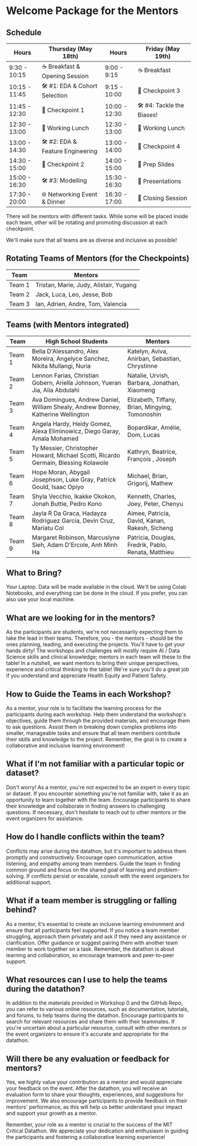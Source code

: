 # Welcome Package for the Mentors

## Schedule

| **Hours** | **Thursday (May 18th)** | **Hours** | **Friday (May 19th)** |
|-------|------------------|-------|----------------|
| 9:30 - 10:15  | ☕ Breakfast & Opening Session |  9:00 - 9:15 | ☕ Breakfast |
| 10:15 - 11:45 | 🛠️ #1: EDA & Cohort Selection | 9:15 - 10:00 | 🚩 Checkpoint 3 |
| 11:45 - 12:30 | 🚩 Checkpoint 1  | 10:00 - 12:30 | 🛠️ #4: Tackle the Biases! |
| 12:30 - 13:00 | 🍔 Working Lunch | 12:30 - 13:00 | 🍕 Working Lunch |
| 13:00 - 14:30 | 🛠️ #2: EDA & Feature Engineering | 13:00 - 14:00 | 🚩 Checkpoint 4 |
| 14:30 - 15:00 | 🚩 Checkpoint 2 | 14:00 - 15:00 | 📝 Prep Slides |
| 15:00 - 16:30 | 🛠️ #3: Modelling | 15:30 - 16:30 | 🎤 Presentations |
| 17:30 - 20:00 | 🌐 Networking Event & Dinner | 16:30 - 17:00 | 👋 Closing Session |


There will be mentors with different tasks. While some will be placed inside each team, other will be rotating and promoting discussion at each checkpoint.

We'll make sure that all teams are as diverse and inclusive as possible!

## Rotating Teams of Mentors (for the Checkpoints)

| Team | Mentors| 
| -- | -- |
| Team 1 | Tristan, Marie, Judy, Alistair, Yugang |
| Team 2 | Jack, Luca, Leo, Jesse, Bob |
| Team 3 | Ian, Adrien, Andre, Tom, Valencia |



## Teams (with Mentors integrated)
| Team | High School Students | Mentors | 
| -- | -- | -- |
| Team 1 | Bella D'Alessandro, Alex Moreira, Angelyce Sanchez, Nikita Mullangi, Nuria | Katelyn, Aviva, Anirban, Sebastian, Chrystinne |
| Team 2 | Lennon Farias, Christian Gobern, Ariella Johnson, Yueran Jia, Alia Abdulahi | Natalie, Urvish, Barbara, Jonathan, Xiaomeng |
| Team 3 | Ava Domingues, Andrew Daniel, William Shealy, Andrew Bonney, Katherine Wellington | Elizabeth, Tiffany, Brian, Mingying, Tomonoshin |
| Team 4 | Angela Hardy, Heidy Gomez, Alexa Eliminowicz, Diego Garay, Amala Mohamed | Bopardikar, Amélie, Dom, Lucas  |
| Team 5 | Ty Messier, Christopher Howard, Michael Scotti, Ricardo Germain, Blessing Kolawole | Kathryn, Beatrice, François , Joseph |
| Team 6 | Hope Moran, Abygail Josephson, Luke Gray, Patrick Gould, Isaac Opiyo | Michael, Brian, Grigorij, Mathew |
| Team 7 | Shyla Vecchio, Ikakke Okokon, Jonah Buttie, Pedro Kono | Kenneth, Charles, Joey, Peter, Chenyu |
| Team 8 | Jayla R Da Graca, Hadayza Rodriguez Garcia, Devin Cruz, Mariatu Col | Aimee, Patricia, David, Kanan, Rakesh, Sicheng |
| Team 9 | Margaret Robinson, Marcuslyne Sieh, Adam D'Ercole, Anh Minh Ha | Patricia, Douglas, Fredrik, Pablo, Renata, Matthieu |

## What to Bring?
Your Laptop. Data will be made available in the cloud. We'll be using Colab Notebooks, and everything can be done in the cloud. If you prefer, you can also use your local machine.

## What are we looking for in the mentors?
As the participants are students, we're not necessarily expecting them to take the lead in their teams. Therefore, you - the mentors - should be the ones planning, leading, and executing the projects. You'll have to get your hands dirty! The workshops and challenges will mostly require AI / Data Science skills and clinical knowledge; mentors in each team will these to the table! In a nutshell, we want mentors to bring their unique perspectives, experience and critical thinking to the table! We're sure you'll do a great job if you understand and appreciate Health Equity and Patient Safety.

## How to Guide the Teams in each Workshop?
As a mentor, your role is to facilitate the learning process for the participants during each workshop. Help them understand the workshop's objectives, guide them through the provided materials, and encourage them to ask questions. Assist them in breaking down complex problems into smaller, manageable tasks and ensure that all team members contribute their skills and knowledge to the project. Remember, the goal is to create a collaborative and inclusive learning environment!

## What if I'm not familiar with a particular topic or dataset?
Don't worry! As a mentor, you're not expected to be an expert in every topic or dataset. If you encounter something you're not familiar with, take it as an opportunity to learn together with the team. Encourage participants to share their knowledge and collaborate in finding answers to challenging questions. If necessary, don't hesitate to reach out to other mentors or the event organizers for assistance.

## How do I handle conflicts within the team?
Conflicts may arise during the datathon, but it's important to address them promptly and constructively. Encourage open communication, active listening, and empathy among team members. Guide the team in finding common ground and focus on the shared goal of learning and problem-solving. If conflicts persist or escalate, consult with the event organizers for additional support.

## What if a team member is struggling or falling behind?
As a mentor, it's essential to create an inclusive learning environment and ensure that all participants feel supported. If you notice a team member struggling, approach them privately and ask if they need any assistance or clarification. Offer guidance or suggest pairing them with another team member to work together on a task. Remember, the datathon is about learning and collaboration, so encourage teamwork and peer-to-peer support.

## What resources can I use to help the teams during the datathon?
In addition to the materials provided in Workshop 0 and the GitHub Repo, you can refer to various online resources, such as documentation, tutorials, and forums, to help teams during the datathon. Encourage participants to search for relevant resources and share them with their teammates. If you're uncertain about a particular resource, consult with other mentors or the event organizers to ensure it's accurate and appropriate for the datathon.

## Will there be any evaluation or feedback for mentors?
Yes, we highly value your contribution as a mentor and would appreciate your feedback on the event. After the datathon, you will receive an evaluation form to share your thoughts, experiences, and suggestions for improvement. We also encourage participants to provide feedback on their mentors' performance, as this will help us better understand your impact and support your growth as a mentor.

Remember, your role as a mentor is crucial to the success of the MIT Critical Datathon. We appreciate your dedication and enthusiasm in guiding the participants and fostering a collaborative learning experience!
